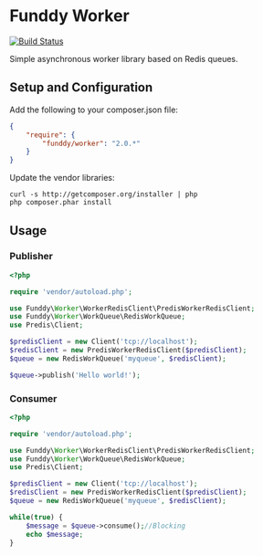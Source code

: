 Funddy Worker
=============

[![Build Status](https://secure.travis-ci.org/funddy/worker.png?branch=master)](http://travis-ci.org/funddy/worker)

Simple asynchronous worker library based on Redis queues.

Setup and Configuration
-----------------------
Add the following to your composer.json file:
```json
{
    "require": {
        "funddy/worker": "2.0.*"
    }
}
```

Update the vendor libraries:

    curl -s http://getcomposer.org/installer | php
    php composer.phar install

Usage
-----

### Publisher
```php
<?php

require 'vendor/autoload.php';

use Funddy\Worker\WorkerRedisClient\PredisWorkerRedisClient;
use Funddy\Worker\WorkQueue\RedisWorkQueue;
use Predis\Client;

$predisClient = new Client('tcp://localhost');
$redisClient = new PredisWorkerRedisClient($predisClient);
$queue = new RedisWorkQueue('myqueue', $redisClient);

$queue->publish('Hello world!');
```

### Consumer
```php
<?php

require 'vendor/autoload.php';

use Funddy\Worker\WorkerRedisClient\PredisWorkerRedisClient;
use Funddy\Worker\WorkQueue\RedisWorkQueue;
use Predis\Client;

$predisClient = new Client('tcp://localhost');
$redisClient = new PredisWorkerRedisClient($predisClient);
$queue = new RedisWorkQueue('myqueue', $redisClient);

while(true) {
    $message = $queue->consume();//Blocking
    echo $message;
}
```